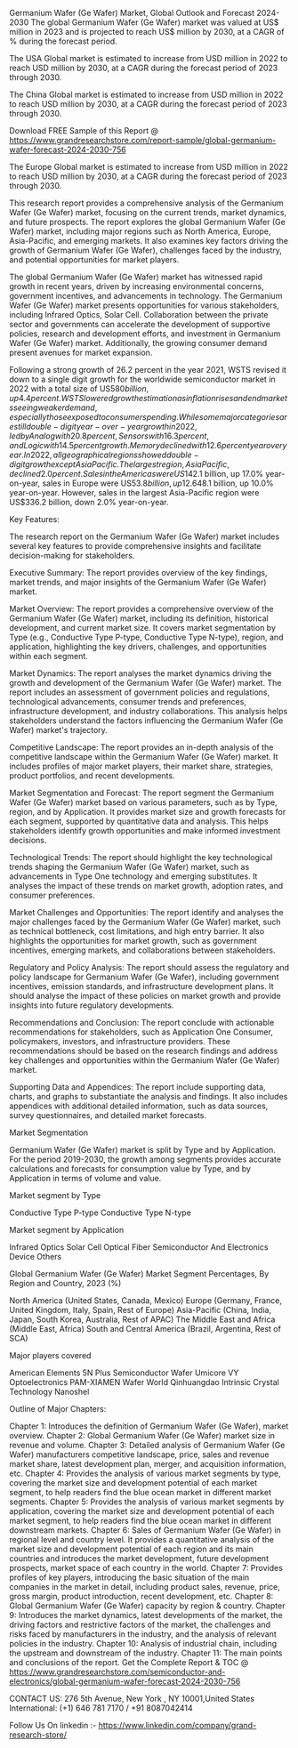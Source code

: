 Germanium Wafer (Ge Wafer) Market, Global Outlook and Forecast 2024-2030
The global Germanium Wafer (Ge Wafer) market was valued at US$ million in 2023 and is projected to reach US$ million by 2030, at a CAGR of % during the forecast period.

The USA Global market is estimated to increase from USD million in 2022 to reach USD million by 2030, at a CAGR during the forecast period of 2023 through 2030.

The China Global market is estimated to increase from USD million in 2022 to reach USD million by 2030, at a CAGR during the forecast period of 2023 through 2030.

Download FREE Sample of this Report @ https://www.grandresearchstore.com/report-sample/global-germanium-wafer-forecast-2024-2030-756

The Europe Global market is estimated to increase from USD million in 2022 to reach USD million by 2030, at a CAGR during the forecast period of 2023 through 2030.

This research report provides a comprehensive analysis of the Germanium Wafer (Ge Wafer) market, focusing on the current trends, market dynamics, and future prospects. The report explores the global Germanium Wafer (Ge Wafer) market, including major regions such as North America, Europe, Asia-Pacific, and emerging markets. It also examines key factors driving the growth of Germanium Wafer (Ge Wafer), challenges faced by the industry, and potential opportunities for market players.

The global Germanium Wafer (Ge Wafer) market has witnessed rapid growth in recent years, driven by increasing environmental concerns, government incentives, and advancements in technology. The Germanium Wafer (Ge Wafer) market presents opportunities for various stakeholders, including Infrared Optics, Solar Cell. Collaboration between the private sector and governments can accelerate the development of supportive policies, research and development efforts, and investment in Germanium Wafer (Ge Wafer) market. Additionally, the growing consumer demand present avenues for market expansion.

Following a strong growth of 26.2 percent in the year 2021, WSTS revised it down to a single digit growth for the worldwide semiconductor market in 2022 with a total size of US$580 billion, up 4.4 percent. WSTS lowered growth estimation as inflation rises and end markets seeing weaker demand, especially those exposed to consumer spending. While some major categories are still double-digit year-over-year growth in 2022, led by Analog with 20.8 percent, Sensors with 16.3 percent, and Logic with 14.5 percent growth. Memory declined with 12.6 percent year over year. In 2022, all geographical regions showed double-digit growth except Asia Pacific. The largest region, Asia Pacific, declined 2.0 percent. Sales in the Americas were US$142.1 billion, up 17.0% year-on-year, sales in Europe were US$53.8 billion, up 12.6% year-on-year, and sales in Japan were US$48.1 billion, up 10.0% year-on-year. However, sales in the largest Asia-Pacific region were US$336.2 billion, down 2.0% year-on-year.

Key Features:

The research report on the Germanium Wafer (Ge Wafer) market includes several key features to provide comprehensive insights and facilitate decision-making for stakeholders.

Executive Summary: The report provides overview of the key findings, market trends, and major insights of the Germanium Wafer (Ge Wafer) market.

Market Overview: The report provides a comprehensive overview of the Germanium Wafer (Ge Wafer) market, including its definition, historical development, and current market size. It covers market segmentation by Type (e.g., Conductive Type P-type, Conductive Type N-type), region, and application, highlighting the key drivers, challenges, and opportunities within each segment.

Market Dynamics: The report analyses the market dynamics driving the growth and development of the Germanium Wafer (Ge Wafer) market. The report includes an assessment of government policies and regulations, technological advancements, consumer trends and preferences, infrastructure development, and industry collaborations. This analysis helps stakeholders understand the factors influencing the Germanium Wafer (Ge Wafer) market's trajectory.

Competitive Landscape: The report provides an in-depth analysis of the competitive landscape within the Germanium Wafer (Ge Wafer) market. It includes profiles of major market players, their market share, strategies, product portfolios, and recent developments.

Market Segmentation and Forecast: The report segment the Germanium Wafer (Ge Wafer) market based on various parameters, such as by Type, region, and by Application. It provides market size and growth forecasts for each segment, supported by quantitative data and analysis. This helps stakeholders identify growth opportunities and make informed investment decisions.

Technological Trends: The report should highlight the key technological trends shaping the Germanium Wafer (Ge Wafer) market, such as advancements in Type One technology and emerging substitutes. It analyses the impact of these trends on market growth, adoption rates, and consumer preferences.

Market Challenges and Opportunities: The report identify and analyses the major challenges faced by the Germanium Wafer (Ge Wafer) market, such as technical bottleneck, cost limitations, and high entry barrier. It also highlights the opportunities for market growth, such as government incentives, emerging markets, and collaborations between stakeholders.

Regulatory and Policy Analysis: The report should assess the regulatory and policy landscape for Germanium Wafer (Ge Wafer), including government incentives, emission standards, and infrastructure development plans. It should analyse the impact of these policies on market growth and provide insights into future regulatory developments.

Recommendations and Conclusion: The report conclude with actionable recommendations for stakeholders, such as Application One Consumer, policymakers, investors, and infrastructure providers. These recommendations should be based on the research findings and address key challenges and opportunities within the Germanium Wafer (Ge Wafer) market.

Supporting Data and Appendices: The report include supporting data, charts, and graphs to substantiate the analysis and findings. It also includes appendices with additional detailed information, such as data sources, survey questionnaires, and detailed market forecasts.

Market Segmentation

Germanium Wafer (Ge Wafer) market is split by Type and by Application. For the period 2019-2030, the growth among segments provides accurate calculations and forecasts for consumption value by Type, and by Application in terms of volume and value.

Market segment by Type

Conductive Type P-type
Conductive Type N-type

Market segment by Application

Infrared Optics
Solar Cell
Optical Fiber
Semiconductor And Electronics Device
Others

Global Germanium Wafer (Ge Wafer) Market Segment Percentages, By Region and Country, 2023 (%)

North America (United States, Canada, Mexico)
Europe (Germany, France, United Kingdom, Italy, Spain, Rest of Europe)
Asia-Pacific (China, India, Japan, South Korea, Australia, Rest of APAC)
The Middle East and Africa (Middle East, Africa)
South and Central America (Brazil, Argentina, Rest of SCA)

Major players covered

American Elements
5N Plus
Semiconductor Wafer
Umicore
VY Optoelectronics
PAM-XIAMEN
Wafer World
Qinhuangdao Intrinsic Crystal Technology
Nanoshel

Outline of Major Chapters:

Chapter 1: Introduces the definition of Germanium Wafer (Ge Wafer), market overview.
Chapter 2: Global Germanium Wafer (Ge Wafer) market size in revenue and volume.
Chapter 3: Detailed analysis of Germanium Wafer (Ge Wafer) manufacturers competitive landscape, price, sales and revenue market share, latest development plan, merger, and acquisition information, etc.
Chapter 4: Provides the analysis of various market segments by type, covering the market size and development potential of each market segment, to help readers find the blue ocean market in different market segments.
Chapter 5: Provides the analysis of various market segments by application, covering the market size and development potential of each market segment, to help readers find the blue ocean market in different downstream markets.
Chapter 6: Sales of Germanium Wafer (Ge Wafer) in regional level and country level. It provides a quantitative analysis of the market size and development potential of each region and its main countries and introduces the market development, future development prospects, market space of each country in the world.
Chapter 7: Provides profiles of key players, introducing the basic situation of the main companies in the market in detail, including product sales, revenue, price, gross margin, product introduction, recent development, etc.
Chapter 8: Global Germanium Wafer (Ge Wafer) capacity by region & country.
Chapter 9: Introduces the market dynamics, latest developments of the market, the driving factors and restrictive factors of the market, the challenges and risks faced by manufacturers in the industry, and the analysis of relevant policies in the industry.
Chapter 10: Analysis of industrial chain, including the upstream and downstream of the industry.
Chapter 11: The main points and conclusions of the report.
Get the Complete Report & TOC @ https://www.grandresearchstore.com/semiconductor-and-electronics/global-germanium-wafer-forecast-2024-2030-756

CONTACT US:
276 5th Avenue, New York , NY 10001,United States
International: (+1) 646 781 7170 / +91 8087042414

Follow Us On linkedin :- https://www.linkedin.com/company/grand-research-store/

